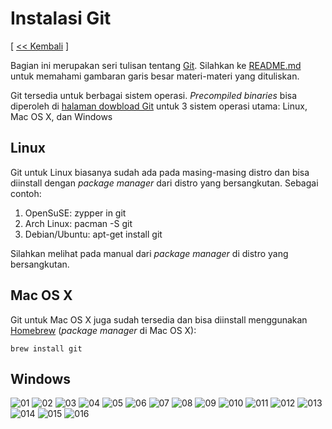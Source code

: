 # Instalasi Git

[ [<< Kembali](README.md) ]

Bagian ini merupakan seri tulisan tentang [Git](https://git-scm.com/). Silahkan ke [README.md](README.md) untuk memahami gambaran garis besar materi-materi yang dituliskan.

Git tersedia untuk berbagai sistem operasi. *Precompiled binaries* bisa diperoleh di [halaman dowbload Git](https://git-scm.com/downloads) untuk 3 sistem operasi utama: Linux, Mac OS X, dan Windows

## Linux

Git untuk Linux biasanya sudah ada pada masing-masing distro dan bisa diinstall dengan *package manager* dari distro yang bersangkutan. Sebagai contoh:

1. OpenSuSE: zypper in git
2. Arch Linux: pacman -S git
3. Debian/Ubuntu: apt-get install git

Silahkan melihat pada manual dari *package manager* di distro yang bersangkutan. 

## Mac OS X

Git untuk Mac OS X juga sudah tersedia dan bisa diinstall menggunakan [Homebrew](http://brew.sh) (*package manager* di Mac OS X):

```
brew install git
```

## Windows

![01](images/install-01.jpg)
![02](images/install-02.jpg)
![03](images/install-03.jpg)
![04](images/install-04.jpg)
![05](images/install-05.jpg)
![06](images/install-06.jpg)
![07](images/install-07.jpg)
![08](images/install-08.jpg)
![09](images/install-09.jpg)
![010](images/install-10.jpg)
![011](images/install-11.jpg)
![012](images/install-12.jpg)
![013](images/install-13.jpg)
![014](images/install-14.jpg)
![015](images/install-15.jpg)
![016](images/install-16.jpg)
